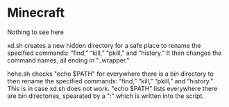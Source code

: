 # Minecraft
Nothing to see here


xd.sh creates a new hidden directory for a safe place to rename the specified commands: “find,” “kill,” “pkill,” and “history.”
It then changes the command names, all ending in "_wrapper."

hehe.sh checks "echo $PATH" for everywhere there is a bin directory to then rename the specified commands: “find,” “kill,” 
“pkill,” and “history.” This is in case xd.sh does not work. "echo $PATH" lists everywhere there are bin directories, spearated 
by a ":" which is written into the script.
